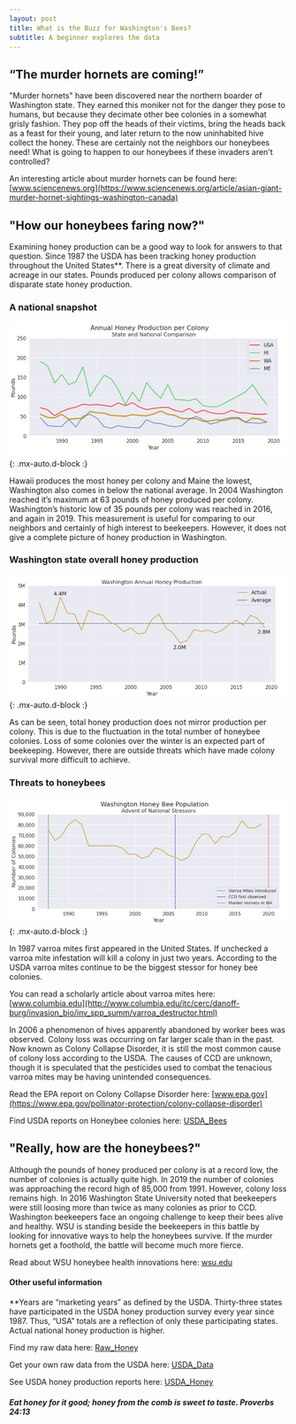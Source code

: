 ```yaml
---
layout: post
title: What is the Buzz for Washington's Bees?
subtitle: A beginner explores the data
---
```


## “The murder hornets are coming!”
"Murder hornets" have been discovered near the northern boarder of Washington state. They earned this moniker not for the danger they pose to humans, but because they decimate other bee colonies in a somewhat grisly fashion. They pop off the heads of their victims, bring the heads back as a feast for their young, and later return to the now uninhabited hive collect the honey. These are certainly not the neighbors our honeybees need! What is going to happen to our honeybees if these invaders aren't controlled? 

An interesting article about murder hornets can be found here: [www.sciencenews.org](https://www.sciencenews.org/article/asian-giant-murder-hornet-sightings-washington-canada)

## "How our honeybees faring now?"
Examining honey production can be a good way to look for answers to that question. Since 1987 the USDA has been tracking honey production throughout the United States**. There is a great diversity of climate and acreage in our states. Pounds produced per colony allows comparison of disparate state honey production.

### A national snapshot

![Honey Comparison](https://raw.githubusercontent.com/SaraWestWA/SaraWestWA.github.io/master/assets/img/Annual%20Honey%20Production%20-%20National.jpg){: .mx-auto.d-block :}

Hawaii produces the most honey per colony and Maine the lowest, Washington also comes in below the national average. In 2004 Washington reached it’s maximum at 63 pounds of honey produced per colony. Washington’s historic low  of 35 pounds per colony was reached in 2016, and again in 2019. This measurement is useful for comparing to our neighbors and certainly of high interest to beekeepers. However, it does not give a complete picture of honey production in Washington.

### Washington state overall honey production

![WA Honey](https://raw.githubusercontent.com/SaraWestWA/SaraWestWA.github.io/master/assets/img/WA%20Honey%20Production.jpg){: .mx-auto.d-block :}

As can be seen, total honey production does not mirror production per colony. This is due to the fluctuation in the total number of honeybee colonies. Loss of some colonies over the winter is an expected part of beekeeping. However, there are outside threats which have made colony survival more difficult to achieve.

### Threats to honeybees
![WA Bees](https://raw.githubusercontent.com/SaraWestWA/SaraWestWA.github.io/master/assets/img/WA%20Honeybee%20Colonies.jpg){: .mx-auto.d-block :}

In 1987 varroa mites first appeared in the United States. If unchecked a varroa mite infestation will kill a colony in just two years. According to the USDA varroa mites continue to be the biggest stessor for honey bee colonies.

You can read a scholarly article about varroa mites here: [www.columbia.edu](http://www.columbia.edu/itc/cerc/danoff-burg/invasion_bio/inv_spp_summ/varroa_destructor.html)

In 2006 a phenomenon of hives apparently abandoned by worker bees was observed. Colony loss was occurring on far larger scale than in the past. Now known as Colony Collapse Disorder, it is still the most common cause of colony loss according to the USDA. The causes of CCD are unknown, though it is speculated that the pesticides used to combat the tenacious varroa mites may be having unintended consequences.

Read the EPA report on Colony Collapse Disorder here: [www.epa.gov](https://www.epa.gov/pollinator-protection/colony-collapse-disorder)

Find USDA reports on Honeybee colonies here: [USDA_Bees](https://usda.library.cornell.edu/concern/publications/rn301137d?locale=en)


## "Really, how are the honeybees?"

Although the pounds of honey produced per colony is at a record low, the number of colonies is actually quite high. In 2019 the number of colonies was approaching the record high of 85,000 from 1991. However, colony loss remains high. In 2016 Washington State University noted that beekeepers were still loosing more than twice as many colonies as prior to CCD. Washington beekeepers face an ongoing challenge to keep their bees alive and healthy. WSU is standing beside the beekeepers in this battle by looking for innovative ways to help the honeybees survive. If the murder hornets get a foothold, the battle will become much more fierce.

Read about WSU honeybee health innovations here: [wsu.edu](http://pubs.cahnrs.wsu.edu/impact-reports/honey-bee-health/) 

#### Other useful information

**Years are “marketing years” as defined by the USDA. Thirty-three states have participated in the USDA honey production survey every year since 1987. Thus, “USA” totals are a reflection of only these participating states. Actual national honey production is higher.

Find my raw data here: [Raw_Honey](https://github.com/SaraWestWA/DS-Unit-1-Build/blob/master/2020%20BFFFE401-A356-3D6D-8B47-313C0C09870E.csv) 

Get your own raw data from the USDA here: [USDA_Data](https://quickstats.nass.usda.gov/)

See USDA honey production reports here: [USDA_Honey](https://usda.library.cornell.edu/concern/publications/hd76s004z?locale=en) 


##### Eat honey for it good; honey from the comb is sweet to taste. Proverbs 24:13







